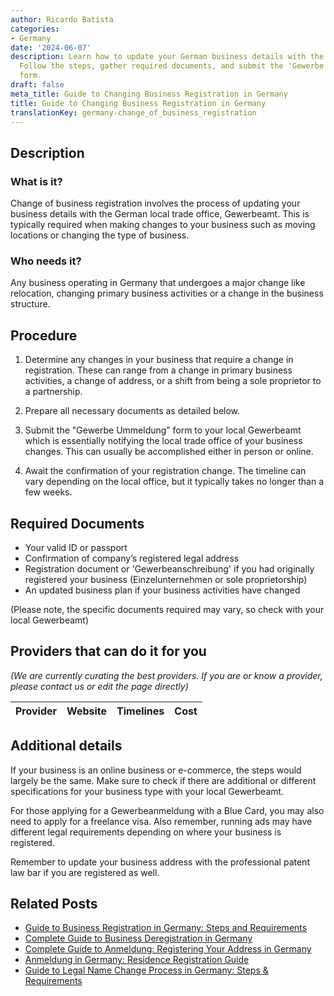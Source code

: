 ```yaml
---
author: Ricardo Batista
categories:
- Germany
date: '2024-06-07'
description: Learn how to update your German business details with the Gewerbeamt.
  Follow the steps, gather required documents, and submit the 'Gewerbe Ummeldung'
  form.
draft: false
meta_title: Guide to Changing Business Registration in Germany
title: Guide to Changing Business Registration in Germany
translationKey: germany-change_of_business_registration
---
```


## Description
### What is it?
Change of business registration involves the process of updating your business details with the German local trade office, Gewerbeamt. This is typically required when making changes to your business such as moving locations or changing the type of business. 

### Who needs it?
Any business operating in Germany that undergoes a major change like relocation, changing primary business activities or a change in the business structure.

## Procedure

1. Determine any changes in your business that require a change in registration. These can range from a change in primary business activities, a change of address, or a shift from being a sole proprietor to a partnership. 

2. Prepare all necessary documents as detailed below.

3. Submit the "Gewerbe Ummeldung” form to your local Gewerbeamt which is essentially notifying the local trade office of your business changes. This can usually be accomplished either in person or online.

4. Await the confirmation of your registration change. The timeline can vary depending on the local office, but it typically takes no longer than a few weeks. 

## Required Documents
- Your valid ID or passport
- Confirmation of company’s registered legal address
- Registration document or 'Gewerbeanschreibung' if you had originally registered your business (Einzelunternehmen or sole proprietorship)
- An updated business plan if your business activities have changed

(Please note, the specific documents required may vary, so check with your local Gewerbeamt)

## Providers that can do it for you

_(We are currently curating the best providers. If you are or know a provider, please contact us or edit the page directly)_

| Provider        |     Website     |     Timelines    |       Cost      |
| :-------------: | :-------------: |  :-------------: | :-------------: |

## Additional details
If your business is an online business or e-commerce, the steps would largely be the same. Make sure to check if there are additional or different specifications for your business type with your local Gewerbeamt. 

For those applying for a Gewerbeanmeldung with a Blue Card, you may also need to apply for a freelance visa. Also remember, running ads may have different legal requirements depending on where your business is registered. 

Remember to update your business address with the professional patent law bar if you are registered as well.


## Related Posts

- [Guide to Business Registration in Germany: Steps and Requirements](https://tramitit.com/guides/germany/business_registration/)
- [Complete Guide to Business Deregistration in Germany](https://tramitit.com/guides/germany/business_deregistration/)
- [Complete Guide to Anmeldung: Registering Your Address in Germany](https://tramitit.com/guides/germany/change_of_address_registration/)
- [Anmeldung in Germany: Residence Registration Guide](https://tramitit.com/guides/germany/registration_of_residence/)
- [Guide to Legal Name Change Process in Germany: Steps & Requirements](https://tramitit.com/guides/germany/declaration_of_name_change/)